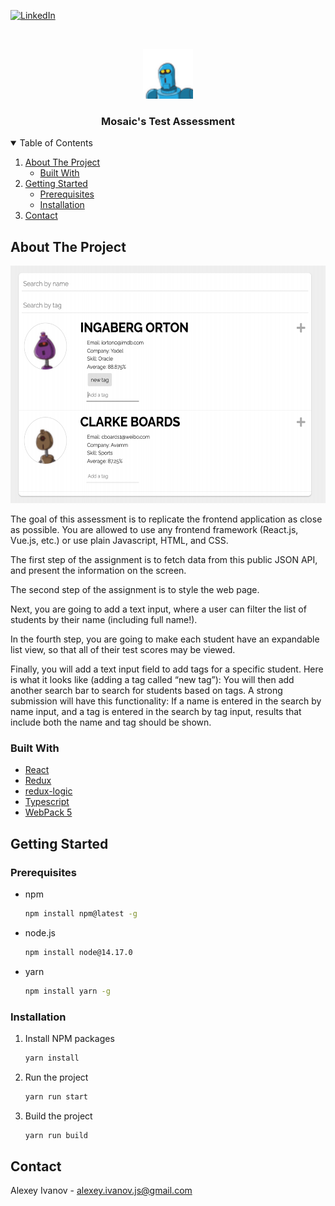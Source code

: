 [![LinkedIn][linkedin-shield]][linkedin-url]

<!-- PROJECT LOGO -->
<br />
<p align="center">
<img src="src/assets/favicon.png" alt="Logo" width="80" height="80">

  <h3 align="center">Mosaic's Test Assessment</h3>
</p>



<!-- TABLE OF CONTENTS -->
<details open="open">
  <summary>Table of Contents</summary>
  <ol>
    <li>
      <a href="#about-the-project">About The Project</a>
      <ul>
        <li><a href="#built-with">Built With</a></li>
      </ul>
    </li>
    <li>
      <a href="#getting-started">Getting Started</a>
      <ul>
        <li><a href="#prerequisites">Prerequisites</a></li>
        <li><a href="#installation">Installation</a></li>
      </ul>
    </li>
    <li><a href="#contact">Contact</a></li>
  </ol>
</details>



<!-- ABOUT THE PROJECT -->
## About The Project

<img src="public/cover.png" alt="Logo" width="550" height="380">

The goal of this assessment is to replicate the frontend application as close as
possible. You are allowed to use any frontend framework (React.js, Vue.js, etc.) or use
plain Javascript, HTML, and CSS.



The first step of the assignment is to fetch data from this public JSON API, and present
the information on the screen.

The second step of the assignment is to style the web page.

Next, you are going to add a text input, where a user can filter the list of students
by their name (including full name!).

In the fourth step, you are going to make each student have an expandable list view, so that all
of their test scores may be viewed. 

Finally, you will add a text input field to add tags for a specific student. Here is what it
looks like (adding a tag called “new tag”):
You will then add another search bar to search for students based on tags. A strong
submission will have this functionality:
If a name is entered in the search by name input, and a tag is entered in the
search by tag input, results that include both the name and tag should be shown.


### Built With

* [React](https://reactjs.org/)
* [Redux](https://redux.js.org/)
* [redux-logic](https://github.com/jeffbski/redux-logic)
* [Typescript](https://www.typescriptlang.org/)
* [WebPack 5](https://webpack.js.org/)



<!-- GETTING STARTED -->
## Getting Started

### Prerequisites

* npm
  ```sh
  npm install npm@latest -g
  ```

* node.js
  ```sh
  npm install node@14.17.0
  ```
* yarn
  ```sh
  npm install yarn -g
  ```

### Installation

1. Install NPM packages
   ```sh
   yarn install
   ```
2. Run the project
   ```sh
   yarn run start
   ```
3. Build the project
   ```sh
   yarn run build
   ```
<!-- CONTACT -->
## Contact

Alexey Ivanov - alexey.ivanov.js@gmail.com


<!-- MARKDOWN LINKS & IMAGES -->
[linkedin-shield]: https://img.shields.io/badge/-LinkedIn-black.svg?style=for-the-badge&logo=linkedin&colorB=555
[linkedin-url]: https://www.linkedin.com/in/alexey-ivanov-fcsmjs
